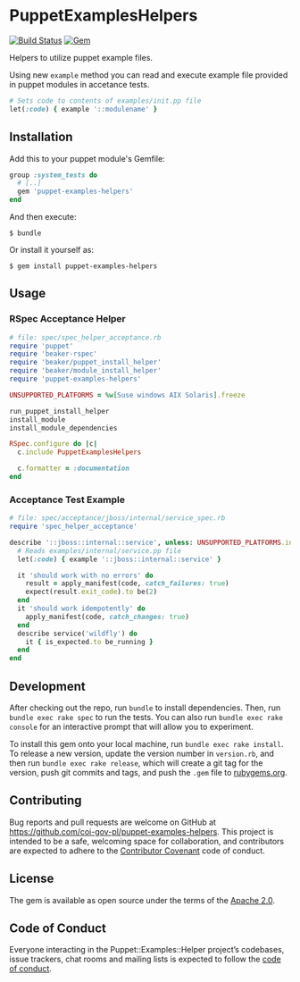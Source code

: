 # PuppetExamplesHelpers

[![Build Status](https://travis-ci.org/coi-gov-pl/puppet-examples-helpers.svg?branch=develop)](https://travis-ci.org/coi-gov-pl/puppet-examples-helpers) [![Gem](https://img.shields.io/gem/v/puppet-examples-helpers.svg)](https://rubygems.org/gems/puppet-examples-helpers)

Helpers to utilize puppet example files.

Using new `example` method you can read and execute example file provided in puppet modules in accetance tests.

```ruby
# Sets code to contents of examples/init.pp file
let(:code) { example '::modulename' }
```

## Installation

Add this to your puppet module's Gemfile:

```ruby
group :system_tests do
  # [..]
  gem 'puppet-examples-helpers'
end
```

And then execute:

    $ bundle

Or install it yourself as:

    $ gem install puppet-examples-helpers

## Usage

### RSpec Acceptance Helper

```ruby
# file: spec/spec_helper_acceptance.rb
require 'puppet'
require 'beaker-rspec'
require 'beaker/puppet_install_helper'
require 'beaker/module_install_helper'
require 'puppet-examples-helpers'

UNSUPPORTED_PLATFORMS = %w[Suse windows AIX Solaris].freeze

run_puppet_install_helper
install_module
install_module_dependencies

RSpec.configure do |c|
  c.include PuppetExamplesHelpers

  c.formatter = :documentation
end
```

### Acceptance Test Example

```ruby
# file: spec/acceptance/jboss/internal/service_spec.rb
require 'spec_helper_acceptance'

describe '::jboss::internal::service', unless: UNSUPPORTED_PLATFORMS.include?(fact('osfamily')) do
  # Reads examples/internal/service.pp file
  let(:code) { example '::jboss::internal::service' }

  it 'should work with no errors' do
    result = apply_manifest(code, catch_failures: true)
    expect(result.exit_code).to be(2)
  end
  it 'should work idempotently' do
    apply_manifest(code, catch_changes: true)
  end
  describe service('wildfly') do
    it { is_expected.to be_running }
  end
end
```

## Development

After checking out the repo, run `bundle` to install dependencies. Then, run `bundle exec rake spec` to run the tests. You can also run `bundle exec rake console` for an interactive prompt that will allow you to experiment.

To install this gem onto your local machine, run `bundle exec rake install`. To release a new version, update the version number in `version.rb`, and then run `bundle exec rake release`, which will create a git tag for the version, push git commits and tags, and push the `.gem` file to [rubygems.org](https://rubygems.org).

## Contributing

Bug reports and pull requests are welcome on GitHub at https://github.com/coi-gov-pl/puppet-examples-helpers. This project is intended to be a safe, welcoming space for collaboration, and contributors are expected to adhere to the [Contributor Covenant](http://contributor-covenant.org) code of conduct.

## License

The gem is available as open source under the terms of the [Apache 2.0](https://opensource.org/licenses/Apache-2.0).

## Code of Conduct

Everyone interacting in the Puppet::Examples::Helper project’s codebases, issue trackers, chat rooms and mailing lists is expected to follow the [code of conduct](https://github.com/coi-gov-pl/puppet-examples-helpers/blob/master/CODE_OF_CONDUCT.md).
